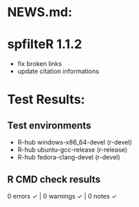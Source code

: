# NEWS.md:

# spfilteR 1.1.2

- fix broken links
- update citation informations


# Test Results:

## Test environments
- R-hub windows-x86_64-devel (r-devel)
- R-hub ubuntu-gcc-release (r-release)
- R-hub fedora-clang-devel (r-devel)

## R CMD check results
0 errors ✓ | 0 warnings ✓ | 0 notes ✓
